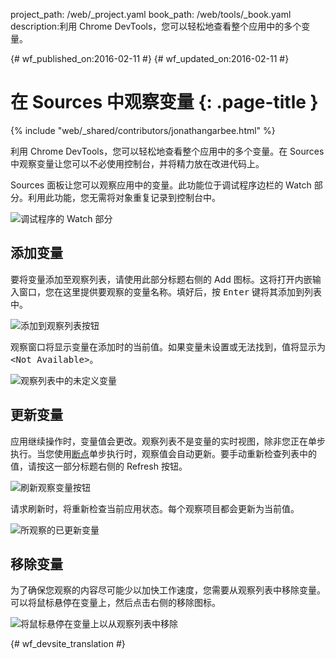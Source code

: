 project_path: /web/_project.yaml
book_path: /web/tools/_book.yaml
description:利用 Chrome DevTools，您可以轻松地查看整个应用中的多个变量。

{# wf_published_on:2016-02-11 #}
{# wf_updated_on:2016-02-11 #}

# 在 Sources 中观察变量 {: .page-title }

{% include "web/_shared/contributors/jonathangarbee.html" %}

利用 Chrome DevTools，您可以轻松地查看整个应用中的多个变量。在 Sources 中观察变量让您可以不必使用控制台，并将精力放在改进代码上。


Sources 面板让您可以观察应用中的变量。此功能位于调试程序边栏的 Watch 部分。利用此功能，您无需将对象重复记录到控制台中。



![调试程序的 Watch 部分](imgs/sources-watch-variables-location.png)

## 添加变量

要将变量添加至观察列表，请使用此部分标题右侧的 Add 图标。这将打开内嵌输入窗口，您在这里提供要观察的变量名称。填好后，按 <kbd>Enter</kbd> 键将其添加到列表中。



![添加到观察列表按钮](imgs/add-variable-to-watch.png)

观察窗口将显示变量在添加时的当前值。如果变量未设置或无法找到，值将显示为 <samp>&lt;Not Available&gt;</samp>。


![观察列表中的未定义变量](imgs/undefined-variable-in-watch.png)

## 更新变量

应用继续操作时，变量值会更改。观察列表不是变量的实时视图，除非您正在单步执行。当您使用[断点](add-breakpoints)单步执行时，观察值会自动更新。要手动重新检查列表中的值，请按这一部分标题右侧的 Refresh 按钮。




![刷新观察变量按钮](imgs/refresh-variables-being-watched.png)

请求刷新时，将重新检查当前应用状态。每个观察项目都会更新为当前值。


![所观察的已更新变量](imgs/updated-variable-being-watched.png)

## 移除变量

为了确保您观察的内容尽可能少以加快工作速度，您需要从观察列表中移除变量。可以将鼠标悬停在变量上，然后点击右侧的移除图标。


![将鼠标悬停在变量上以从观察列表中移除](imgs/hover-to-delete-watched-variable.png)


{# wf_devsite_translation #}
